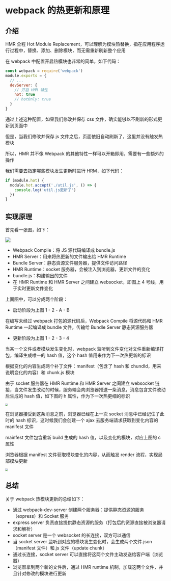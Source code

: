 # webpack 的热更新和原理 [](#webpack的热更新和原理)

## 介绍 [](#介绍)

HMR 全程 Hot Module Replacement，可以理解为模块热替换，指在应用程序运行过程中，替换、添加、删除模块，而无需重新刷新整个应用

在 webpack 中配置开启热模块也非常的简单，如下代码：

```js
const webpack = require('webpack')
module.exports = {
  // ...
  devServer: {
    // 开启 HMR 特性
    hot: true
    // hotOnly: true
  }
}
```

通过上述这种配置，如果我们修改并保存 css 文件，确实能够以不刷新的形式更新到页面中

但是，当我们修改并保存 js 文件之后，页面依旧自动刷新了，这里并没有触发热模块

所以，HMR 并不像 Webpack 的其他特性一样可以开箱即用，需要有一些额外的操作

我们需要去指定哪些模块发生更新时进行 HRM，如下代码：

```js
if (module.hot) {
  module.hot.accept('./util.js', () => {
    console.log('util.js更新了')
  })
}
```

## 实现原理 [](#实现原理)

首先看一张图，如下：

<img src="/webpack/replacement.png" />

- Webpack Compile：将 JS 源代码编译成 bundle.js
- HMR Server：用来将热更新的文件输出给 HMR Runtime
- Bundle Server：静态资源文件服务器，提供文件访问路径
- HMR Runtime：socket 服务器，会被注入到浏览器，更新文件的变化
- bundle.js：构建输出的文件
- 在 HMR Runtime 和 HMR Server 之间建立 websocket，即图上 4 号线，用于实时更新文件变化

上面图中，可以分成两个阶段：

- 启动阶段为上图 1 - 2 - A - B

在编写未经过 webpack 打包的源代码后，Webpack Compile 将源代码和 HMR Runtime 一起编译成 bundle 文件，传输给 Bundle Server 静态资源服务器

- 更新阶段为上图 1 - 2 - 3 - 4

当某一个文件或者模块发生变化时，webpack 监听到文件变化对文件重新编译打包，编译生成唯一的 hash 值，这个 hash 值用来作为下一次热更新的标识

根据变化的内容生成两个补丁文件：manifest（包含了 hash 和 chundId，用来说明变化的内容）和 chunk.js 模块

由于 socket 服务器在 HMR Runtime 和 HMR Server 之间建立 websocket 链接，当文件发生改动的时候，服务端会向浏览器推送一条消息，消息包含文件改动后生成的 hash 值，如下图的 h 属性，作为下一次热更细的标识

<img src="/webpack/replacement1.png" style="zoom:50%" />

在浏览器接受到这条消息之前，浏览器已经在上一次 socket 消息中已经记住了此时的 hash 标识，这时候我们会创建一个 ajax 去服务端请求获取到变化内容的 manifest 文件

mainfest 文件包含重新 build 生成的 hash 值，以及变化的模块，对应上图的 c 属性

浏览器根据 manifest 文件获取模块变化的内容，从而触发 render 流程，实现局部模块更新

<img src="/webpack/replacement2.png" style="zoom:50%" />

## 总结 [](#总结)

关于 webpack 热模块更新的总结如下：

- 通过 webpack-dev-server 创建两个服务器：提供静态资源的服务（express）和 Socket 服务
- express server 负责直接提供静态资源的服务（打包后的资源直接被浏览器请求和解析）
- socket server 是一个 websocket 的长连接，双方可以通信
- 当 socket server 监听到对应的模块发生变化时，会生成两个文件.json（manifest 文件）和.js 文件（update chunk）
- 通过长连接，socket server 可以直接将这两个文件主动发送给客户端（浏览器）
- 浏览器拿到两个新的文件后，通过 HMR runtime 机制，加载这两个文件，并且针对修改的模块进行更新

